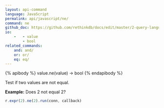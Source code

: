 ```yaml
---
layout: api-command 
language: JavaScript
permalink: api/javascript/ne/
command: ne 
github_doc: https://github.com/rethinkdb/docs/edit/master/2-query-language/api/javascript/math-and-logic/ne.md
io:
    -   - value
        - bool
related_commands:
    and: and/
    or: or/
    eq: eq/
---
```


{% apibody %}
value.ne(value) → bool
{% endapibody %}

Test if two values are not equal.

__Example:__ Does 2 not equal 2?

```js
r.expr(2).ne(2).run(conn, callback)
```
